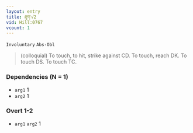 ```yaml
---
layout: entry
title: ཐུག་√2
vid: Hill:0767
vcount: 1
---
```

`Involuntary` `Abs-Obl`
> (colloquial) To touch, to hit, strike against CD\.
 To touch, reach DK\.
 To touch DS\.
 To touch TC\.

### Dependencies (N = 1)
* `arg1` 1
* `arg2` 1


### Overt 1-2
* `arg1` `arg2` 1
